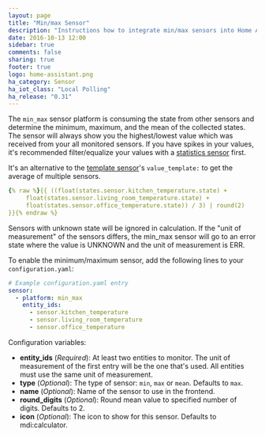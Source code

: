 ```yaml
---
layout: page
title: "Min/max Sensor"
description: "Instructions how to integrate min/max sensors into Home Assistant."
date: 2016-10-13 12:00
sidebar: true
comments: false
sharing: true
footer: true
logo: home-assistant.png
ha_category: Sensor
ha_iot_class: "Local Polling"
ha_release: "0.31"
---
```



The `min_max` sensor platform is consuming the state from other sensors and determine the minimum, maximum, and the mean of the collected states. The sensor will always show you the highest/lowest value which was received from your all monitored sensors. If you have spikes in your values, it's recommended filter/equalize your values with a [statistics sensor](/components/sensor.statistics/) first.

It's an alternative to the [template sensor](/components/sensor.template/)'s `value_template:` to get the average of multiple sensors.

```yaml
{% raw %}{{ ((float(states.sensor.kitchen_temperature.state) + 
     float(states.sensor.living_room_temperature.state) +
     float(states.sensor.office_temperature.state)) / 3) | round(2)
}}{% endraw %}
```

Sensors with unknown state will be ignored in calculation. If the "unit of measurement" of the sensors differs, the min_max sensor will go to an error state where the value is UNKNOWN and the unit of measurement is ERR.

To enable the minimum/maximum sensor, add the following lines to your `configuration.yaml`:

```yaml
# Example configuration.yaml entry
sensor:
  - platform: min_max
    entity_ids:
      - sensor.kitchen_temperature
      - sensor.living_room_temperature
      - sensor.office_temperature
```

Configuration variables:

- **entity_ids** (*Required*): At least two entities to monitor. The unit of measurement of the first entry will be the one that's used. All entities must use the same unit of measurement.
- **type** (*Optional*): The type of sensor: `min`, `max` or `mean`. Defaults to `max`.
- **name** (*Optional*): Name of the sensor to use in the frontend.
- **round_digits** (*Optional*): Round mean value to specified number of digits. Defaults to 2.
- **icon** (*Optional*): The icon to show for this sensor. Defaults to mdi:calculator.
